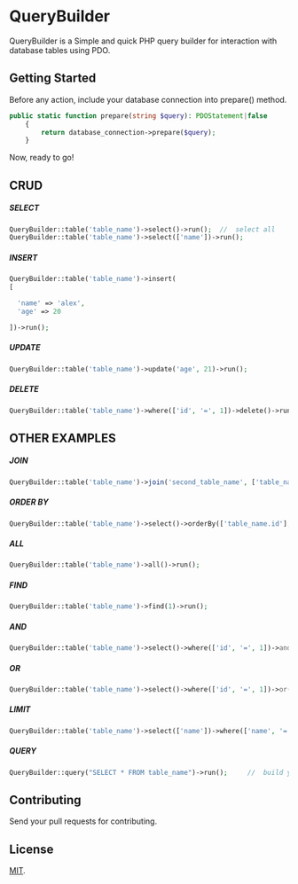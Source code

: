 # QueryBuilder

QueryBuilder is a Simple and quick PHP query builder for interaction with database tables using PDO.

## Getting Started

Before any action, include your database connection into prepare() method.

```php
public static function prepare(string $query): PDOStatement|false
    {
        return database_connection->prepare($query);
    }
```

Now, ready to go!

## CRUD

##### SELECT

```php
QueryBuilder::table('table_name')->select()->run();  //  select all
QueryBuilder::table('table_name')->select(['name'])->run();
```

##### INSERT

```php
QueryBuilder::table('table_name')->insert(
[

  'name' => 'alex',
  'age' => 20

])->run();
```

##### UPDATE

```php
QueryBuilder::table('table_name')->update('age', 21)->run();
```

##### DELETE

```php
QueryBuilder::table('table_name')->where(['id', '=', 1])->delete()->run();
```


## OTHER EXAMPLES

##### JOIN

```php
QueryBuilder::table('table_name')->join('second_table_name', ['table_name.id', '=', 'second_table_name.person_id'], 'LEFT')->select()->run();
```

##### ORDER BY

```php
QueryBuilder::table('table_name')->select()->orderBy(['table_name.id'], 'DESC')->run();
```

##### ALL

```php
QueryBuilder::table('table_name')->all()->run();
```


##### FIND

```php
QueryBuilder::table('table_name')->find(1)->run();
```


##### AND

```php
QueryBuilder::table('table_name')->select()->where(['id', '=', 1])->and(['name', '=', 'foo'])->run();
```

##### OR

```php
QueryBuilder::table('table_name')->select()->where(['id', '=', 1])->or(['name', '=', 'foo'])->run();
```


##### LIMIT

```php
QueryBuilder::table('table_name')->select(['name'])->where(['name', '=', 'foo'])->limit(1)->run();
```

##### QUERY
```php
QueryBuilder::query("SELECT * FROM table_name")->run();     //  build your custom query
```

## Contributing
Send your pull requests for contributing.


## License

[MIT](LICENSE).
